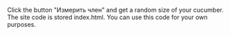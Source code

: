 Click the button "Измерить член" and get a random size of your cucumber. The site code is stored index.html. You can use this code for your own purposes.
